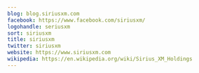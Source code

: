 ```yaml
---
blog: blog.siriusxm.com
facebook: https://www.facebook.com/siriusxm/
logohandle: seriusxm
sort: siriusxm
title: siriusxm
twitter: siriusxm
website: https://www.siriusxm.com
wikipedia: https://en.wikipedia.org/wiki/Sirius_XM_Holdings
---
```

